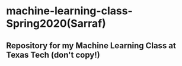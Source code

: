 # machine-learning-class-Spring2020(Sarraf)
## Repository for my Machine Learning Class at Texas Tech (don't copy!)
